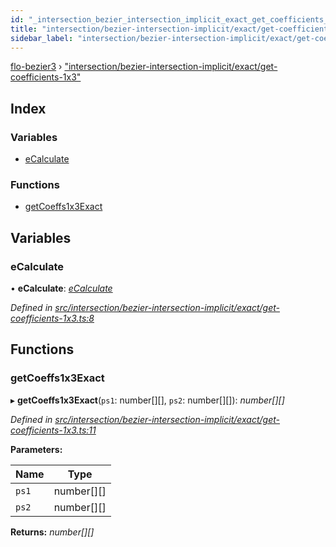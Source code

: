 ```yaml
---
id: "_intersection_bezier_intersection_implicit_exact_get_coefficients_1x3_"
title: "intersection/bezier-intersection-implicit/exact/get-coefficients-1x3"
sidebar_label: "intersection/bezier-intersection-implicit/exact/get-coefficients-1x3"
---
```


[flo-bezier3](../globals.md) › ["intersection/bezier-intersection-implicit/exact/get-coefficients-1x3"](_intersection_bezier_intersection_implicit_exact_get_coefficients_1x3_.md)

## Index

### Variables

* [eCalculate](_intersection_bezier_intersection_implicit_exact_get_coefficients_1x3_.md#ecalculate)

### Functions

* [getCoeffs1x3Exact](_intersection_bezier_intersection_implicit_exact_get_coefficients_1x3_.md#getcoeffs1x3exact)

## Variables

###  eCalculate

• **eCalculate**: *[eCalculate](_implicit_form_exact_get_implicit_form3_.md#ecalculate)*

*Defined in [src/intersection/bezier-intersection-implicit/exact/get-coefficients-1x3.ts:8](https://github.com/FlorisSteenkamp/FloBezier/blob/6f79660/src/intersection/bezier-intersection-implicit/exact/get-coefficients-1x3.ts#L8)*

## Functions

###  getCoeffs1x3Exact

▸ **getCoeffs1x3Exact**(`ps1`: number[][], `ps2`: number[][]): *number[][]*

*Defined in [src/intersection/bezier-intersection-implicit/exact/get-coefficients-1x3.ts:11](https://github.com/FlorisSteenkamp/FloBezier/blob/6f79660/src/intersection/bezier-intersection-implicit/exact/get-coefficients-1x3.ts#L11)*

**Parameters:**

Name | Type |
------ | ------ |
`ps1` | number[][] |
`ps2` | number[][] |

**Returns:** *number[][]*
